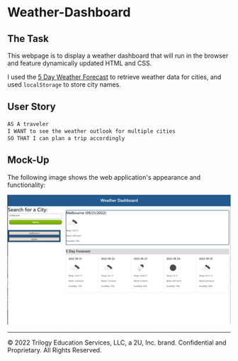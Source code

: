 # Weather-Dashboard

## The Task

This webpage is to display a weather dashboard that will run in the browser and feature dynamically updated HTML and CSS.

I used the [5 Day Weather Forecast](https://openweathermap.org/forecast5) to retrieve weather data for cities, and used `localStorage` to store city names.
## User Story

```
AS A traveler
I WANT to see the weather outlook for multiple cities
SO THAT I can plan a trip accordingly
```
## Mock-Up

The following image shows the web application's appearance and functionality:

![The weather app includes a search option, a list of cities, and a five-day forecast and current weather conditions for Atlanta.](./assets/imagies/Screenshot.PNG)

- - -
© 2022 Trilogy Education Services, LLC, a 2U, Inc. brand. Confidential and Proprietary. All Rights Reserved.
